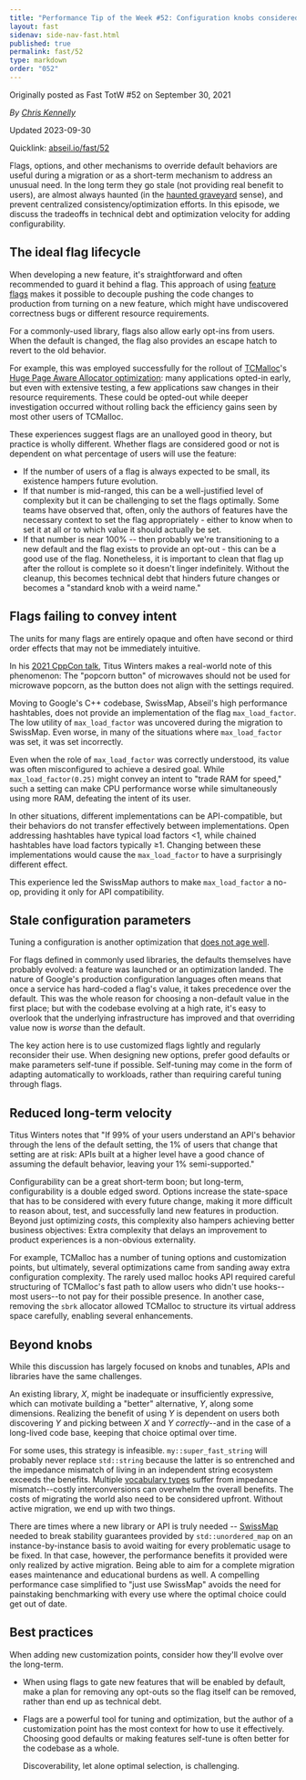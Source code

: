 ```yaml
---
title: "Performance Tip of the Week #52: Configuration knobs considered harmful"
layout: fast
sidenav: side-nav-fast.html
published: true
permalink: fast/52
type: markdown
order: "052"
---
```


Originally posted as Fast TotW #52 on September 30, 2021

*By [Chris Kennelly](mailto:ckennelly@google.com)*

Updated 2023-09-30

Quicklink: [abseil.io/fast/52](https://abseil.io/fast/52)


Flags, options, and other mechanisms to override default behaviors are useful
during a migration or as a short-term mechanism to address an unusual need. In
the long term they go stale (not providing real benefit to users), are almost
always haunted (in the
[haunted graveyard](https://www.usenix.org/sites/default/files/conference/protected-files/srecon17americas_slides_reese.pdf)
sense), and prevent centralized consistency/optimization efforts. In this
episode, we discuss the tradeoffs in technical debt and optimization velocity
for adding configurability.

## The ideal flag lifecycle

When developing a new feature, it's straightforward and often recommended to
guard it behind a flag. This approach of using
[feature flags](https://abseil.io/resources/swe-book/html/ch24.html#continuous_delivery-id00035)
makes it possible to decouple pushing the code changes to production from
turning on a new feature, which might have undiscovered correctness bugs or
different resource requirements.

For a commonly-used library, flags also allow early opt-ins from users. When the
default is changed, the flag also provides an escape hatch to revert to the old
behavior.

For example, this was employed successfully for the rollout of
[TCMalloc](https://github.com/google/tcmalloc/blob/master/tcmalloc)'s
[Huge Page Aware Allocator optimization](https://research.google/pubs/pub50370.pdf):
many applications opted-in early, but even with extensive testing, a few
applications saw changes in their resource requirements. These could be
opted-out while deeper investigation occurred without rolling back the
efficiency gains seen by most other users of TCMalloc.

These experiences suggest flags are an unalloyed good in theory, but practice is
wholly different. Whether flags are considered good or not is dependent on what
percentage of users will use the feature:

*   If the number of users of a flag is always expected to be small, its
    existence hampers future evolution.
*   If that number is mid-ranged, this can be a well-justified level of
    complexity but it can be challenging to set the flags optimally. Some teams
    have observed that, often, only the authors of features have the necessary
    context to set the flag appropriately - either to know when to set it at all
    or to which value it should actually be set.
*   If that number is near 100% -- then probably we're transitioning to a new
    default and the flag exists to provide an opt-out - this can be a good use
    of the flag. Nonetheless, it is important to clean that flag up after the
    rollout is complete so it doesn't linger indefinitely. Without the cleanup,
    this becomes technical debt that hinders future changes or becomes a
    "standard knob with a weird name."

## Flags failing to convey intent

The units for many flags are entirely opaque and often have second or third
order effects that may not be immediately intuitive.

In his [2021 CppCon talk](https://www.youtube.com/watch?v=J6SNO5o9ADg), Titus
Winters makes a real-world note of this phenomenon: The "popcorn button" of
microwaves should not be used for microwave popcorn, as the button does not
align with the settings required.

Moving to Google's C++ codebase, SwissMap, Abseil's high performance hashtables,
does not provide an implementation of the flag `max_load_factor`. The low
utility of `max_load_factor` was uncovered during the migration to SwissMap.
Even worse, in many of the situations where `max_load_factor` was set, it was
set incorrectly.

Even when the role of `max_load_factor` was correctly understood, its value was
often misconfigured to achieve a desired goal. While `max_load_factor(0.25)`
might convey an intent to "trade RAM for speed," such a setting can make CPU
performance worse while simultaneously using more RAM, defeating the intent of
its user.

In other situations, different implementations can be API-compatible, but their
behaviors do not transfer effectively between implementations. Open addressing
hashtables have typical load factors &lt;1, while chained hashtables have load
factors typically &ge;1. Changing between these implementations would cause the
`max_load_factor` to have a surprisingly different effect.

This experience led the SwissMap authors to make `max_load_factor` a no-op,
providing it only for API compatibility.

## Stale configuration parameters

Tuning a configuration is another optimization that
[does not age well](/fast/9).

For flags defined in commonly used libraries, the defaults themselves have
probably evolved: a feature was launched or an optimization landed. The nature
of Google's production configuration languages often means that once a service
has hard-coded a flag's value, it takes precedence over the default. This was
the whole reason for choosing a non-default value in the first place; but with
the codebase evolving at a high rate, it's easy to overlook that the underlying
infrastructure has improved and that overriding value now is *worse* than the
default.

The key action here is to use customized flags lightly and regularly reconsider
their use. When designing new options, prefer good defaults or make parameters
self-tune if possible. Self-tuning may come in the form of adapting
automatically to workloads, rather than requiring careful tuning through flags.

## Reduced long-term velocity

Titus Winters notes that "If 99% of your users understand an API's behavior
through the lens of the default setting, the 1% of users that change that
setting are at risk: APIs built at a higher level have a good chance of assuming
the default behavior, leaving your 1% semi-supported."

Configurability can be a great short-term boon; but long-term, configurability
is a double edged sword. Options increase the state-space that has to be
considered with every future change, making it more difficult to reason about,
test, and successfully land new features in production. Beyond just optimizing
*costs*, this complexity also hampers achieving better business objectives:
Extra complexity that delays an improvement to product experiences is a
non-obvious externality.

For example, TCMalloc has a number of tuning options and customization points,
but ultimately, several optimizations came from sanding away extra configuration
complexity. The rarely used malloc hooks API required careful structuring of
TCMalloc's fast path to allow users who didn't use hooks--most users--to not pay
for their possible presence. In another case, removing the `sbrk` allocator
allowed TCMalloc to structure its virtual address space carefully, enabling
several enhancements.

## Beyond knobs

While this discussion has largely focused on knobs and tunables, APIs and
libraries have the same challenges.

An existing library, *X*, might be inadequate or insufficiently expressive,
which can motivate building a "better" alternative, *Y*, along some dimensions.
Realizing the benefit of using *Y* is dependent on users both discovering *Y*
and picking between *X* and *Y* *correctly*--and in the case of a long-lived
code base, keeping that choice optimal over time.

For some uses, this strategy is infeasible. `my::super_fast_string` will
probably never replace `std::string` because the latter is so entrenched and the
impedance mismatch of living in an independent string ecosystem exceeds the
benefits. Multiple
[vocabulary types](https://www.open-std.org/jtc1/sc22/wg21/docs/papers/2020/p2125r0.pdf)
suffer from impedance mismatch--costly interconversions can overwhelm the
overall benefits. The costs of migrating the world also need to be considered
upfront. Without active migration, we end up with two things.

There are times where a new library or API is truly needed --
[SwissMap](https://abseil.io/about/design/swisstables) needed to break stability
guarantees provided by `std::unordered_map` on an instance-by-instance basis to
avoid waiting for every problematic usage to be fixed. In that case, however,
the performance benefits it provided were only realized by active migration.
Being able to aim for a complete migration eases maintenance and educational
burdens as well. A compelling performance case simplified to "just use SwissMap"
avoids the need for painstaking benchmarking with every use where the optimal
choice could get out of date.

## Best practices

When adding new customization points, consider how they'll evolve over the
long-term.

*   When using flags to gate new features that will be enabled by default, make
    a plan for removing any opt-outs so the flag itself can be removed, rather
    than end up as technical debt.
*   Flags are a powerful tool for tuning and optimization, but the author of a
    customization point has the most context for how to use it effectively.
    Choosing good defaults or making features self-tune is often better for the
    codebase as a whole.

    Discoverability, let alone optimal selection, is challenging.
